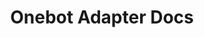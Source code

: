 ---
layout: home

title: Onebot Adapter Docs
editLink: true

hero:
  name: Onebot Adapter
  text: 部署指南和教程
  actions:
    - theme: brand
      text: 部署指南
      link: /guide/deploy
    - theme: alt
      text: 在 GitHub 上查看
      link: https://github.com/Cloxl/chatgpt-mirai-qq-bot-onebot-adapter

features:
  - icon: 🛠️
    title: 便捷部署
    details: WebUI一键部署
  - icon: 📦
    title: 多平台支持
    details: 支持 NapCat 和 LLOneBot，可异机部署，支持自配后端/密钥
---